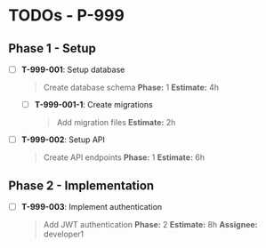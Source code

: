 # TODOs - P-999

## Phase 1 - Setup

- [ ] **T-999-001**: Setup database
  > Create database schema
  > **Phase:** 1
  > **Estimate:** 4h

  - [ ] **T-999-001-1**: Create migrations
    > Add migration files
    > **Estimate:** 2h

- [ ] **T-999-002**: Setup API
  > Create API endpoints
  > **Phase:** 1
  > **Estimate:** 6h

## Phase 2 - Implementation

- [ ] **T-999-003**: Implement authentication
  > Add JWT authentication
  > **Phase:** 2
  > **Estimate:** 8h
  > **Assignee:** developer1
